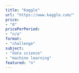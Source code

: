 ```yaml
---
title: "Kaggle"
url: "https://www.kaggle.com/"
price: 
- "0"
pricePerPeriod: 
- "n/a"
format: 
- "challenge"
subject: 
- "data science"
- "machine learning"
featured: "n"
---
```

